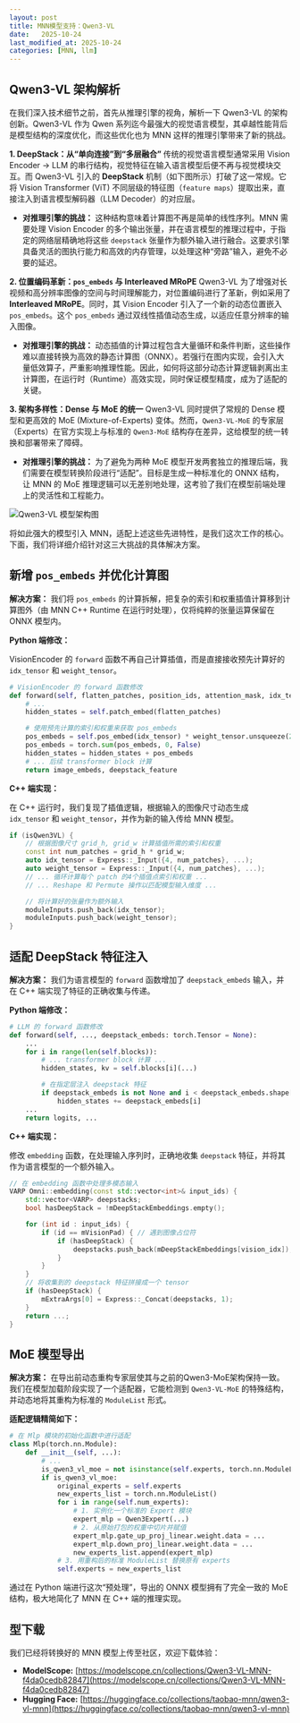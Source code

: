 ```yaml
---
layout: post
title: MNN模型支持：Qwen3-VL
date:   2025-10-24
last_modified_at: 2025-10-24
categories: [MNN, llm]
---
```


## Qwen3-VL 架构解析

在我们深入技术细节之前，首先从推理引擎的视角，解析一下 Qwen3-VL 的架构创新。Qwen3-VL 作为 Qwen 系列迄今最强大的视觉语言模型，其卓越性能背后是模型结构的深度优化，而这些优化也为 MNN 这样的推理引擎带来了新的挑战。

**1. DeepStack：从“单向连接”到“多层融合”**
传统的视觉语言模型通常采用 Vision Encoder -> LLM 的串行结构，视觉特征在输入语言模型后便不再与视觉模块交互。而 Qwen3-VL 引入的 **DeepStack** 机制（如下图所示）打破了这一常规。它将 Vision Transformer (ViT) 不同层级的特征图（`feature maps`）提取出来，直接注入到语言模型解码器（LLM Decoder）的对应层。

*   **对推理引擎的挑战：** 这种结构意味着计算图不再是简单的线性序列。MNN 需要处理 Vision Encoder 的多个输出张量，并在语言模型的推理过程中，于指定的网络层精确地将这些 `deepstack` 张量作为额外输入进行融合。这要求引擎具备灵活的图执行能力和高效的内存管理，以处理这种“旁路”输入，避免不必要的延迟。

**2. 位置编码革新：`pos_embeds` 与 Interleaved MRoPE**
Qwen3-VL 为了增强对长视频和高分辨率图像的空间与时间理解能力，对位置编码进行了革新，例如采用了 **Interleaved MRoPE**。同时，其 Vision Encoder 引入了一个新的动态位置嵌入 `pos_embeds`。这个 `pos_embeds` 通过双线性插值动态生成，以适应任意分辨率的输入图像。

*   **对推理引擎的挑战：** 动态插值的计算过程包含大量循环和条件判断，这些操作难以直接转换为高效的静态计算图（ONNX）。若强行在图内实现，会引入大量低效算子，严重影响推理性能。因此，如何将这部分动态计算逻辑剥离出主计算图，在运行时（Runtime）高效实现，同时保证模型精度，成为了适配的关键。

**3. 架构多样性：Dense 与 MoE 的统一**
Qwen3-VL 同时提供了常规的 Dense 模型和更高效的 MoE (Mixture-of-Experts) 变体。然而，`Qwen3-VL-MoE` 的专家层（Experts）在官方实现上与标准的 `Qwen3-MoE` 结构存在差异，这给模型的统一转换和部署带来了障碍。

*   **对推理引擎的挑战：** 为了避免为两种 MoE 模型开发两套独立的推理后端，我们需要在模型转换阶段进行“适配”。目标是生成一种标准化的 ONNX 结构，让 MNN 的 MoE 推理逻辑可以无差别地处理，这考验了我们在模型前端处理上的灵活性和工程能力。

![Qwen3-VL 模型架构图](https://qianwen-res.oss-accelerate.aliyuncs.com/Qwen3-VL/qwen3vl_arc.jpg)

将如此强大的模型引入 MNN，适配上述这些先进特性，是我们这次工作的核心。下面，我们将详细介绍针对这三大挑战的具体解决方案。

## 新增 `pos_embeds` 并优化计算图

**解决方案：** 我们将 `pos_embeds` 的计算拆解，把复杂的索引和权重插值计算移到计算图外（由 MNN C++ Runtime 在运行时处理），仅将纯粹的张量运算保留在 ONNX 模型内。

**Python 端修改：**

VisionEncoder 的 `forward` 函数不再自己计算插值，而是直接接收预先计算好的 `idx_tensor` 和 `weight_tensor`。

```python
# VisionEncoder 的 forward 函数修改
def forward(self, flatten_patches, position_ids, attention_mask, idx_tensor, weight_tensor):
    # ...
    hidden_states = self.patch_embed(flatten_patches)

    # 使用预先计算的索引和权重来获取 pos_embeds
    pos_embeds = self.pos_embed(idx_tensor) * weight_tensor.unsqueeze(2)
    pos_embeds = torch.sum(pos_embeds, 0, False)
    hidden_states = hidden_states + pos_embeds
    # ... 后续 transformer block 计算
    return image_embeds, deepstack_feature
```

**C++ 端实现：**

在 C++ 运行时，我们复现了插值逻辑，根据输入的图像尺寸动态生成 `idx_tensor` 和 `weight_tensor`，并作为新的输入传给 MNN 模型。

```cpp
if (isQwen3VL) {
    // 根据图像尺寸 grid_h, grid_w 计算插值所需的索引和权重
    const int num_patches = grid_h * grid_w;
    auto idx_tensor = Express::_Input({4, num_patches}, ...);
    auto weight_tensor = Express::_Input({4, num_patches}, ...);
    // ... 循环计算每个 patch 的4个插值点索引和权重 ...
    // ... Reshape 和 Permute 操作以匹配模型输入维度 ...

    // 将计算好的张量作为额外输入
    moduleInputs.push_back(idx_tensor);
    moduleInputs.push_back(weight_tensor);
}
```

## 适配 DeepStack 特征注入

**解决方案：** 我们为语言模型的 `forward` 函数增加了 `deepstack_embeds` 输入，并在 C++ 端实现了特征的正确收集与传递。

**Python 端修改：**

```python
# LLM 的 forward 函数修改
def forward(self, ..., deepstack_embeds: torch.Tensor = None):
    ...
    for i in range(len(self.blocks)):
        # ... transformer block 计算 ...
        hidden_states, kv = self.blocks[i](...)

        # 在指定层注入 deepstack 特征
        if deepstack_embeds is not None and i < deepstack_embeds.shape[0]:
            hidden_states += deepstack_embeds[i]
    ...
    return logits, ...
```

**C++ 端实现：**

修改 `embedding` 函数，在处理输入序列时，正确地收集 `deepstack` 特征，并将其作为语言模型的一个额外输入。

```cpp
// 在 embedding 函数中处理多模态输入
VARP Omni::embedding(const std::vector<int>& input_ids) {
    std::vector<VARP> deepstacks;
    bool hasDeepStack = !mDeepStackEmbeddings.empty();

    for (int id : input_ids) {
        if (id == mVisionPad) { // 遇到图像占位符
            if (hasDeepStack) {
                deepstacks.push_back(mDeepStackEmbeddings[vision_idx]);
            }
        }
    }
    // 将收集到的 deepstack 特征拼接成一个 tensor
    if (hasDeepStack) {
        mExtraArgs[0] = Express::_Concat(deepstacks, 1);
    }
    return ...;
}
```

## MoE 模型导出

**解决方案：** 在导出前动态重构专家层使其与之前的Qwen3-MoE架构保持一致。我们在模型加载阶段实现了一个适配器，它能检测到 `Qwen3-VL-MoE` 的特殊结构，并动态地将其重构为标准的 `ModuleList` 形式。

**适配逻辑精简如下：**

```python
# 在 Mlp 模块的初始化函数中进行适配
class Mlp(torch.nn.Module):
    def __init__(self, ...):
        # ...
        is_qwen3_vl_moe = not isinstance(self.experts, torch.nn.ModuleList)
        if is_qwen3_vl_moe:
            original_experts = self.experts
            new_experts_list = torch.nn.ModuleList()
            for i in range(self.num_experts):
                # 1. 实例化一个标准的 Expert 模块
                expert_mlp = Qwen3Expert(...)
                # 2. 从原始打包的权重中切片并赋值
                expert_mlp.gate_up_proj_linear.weight.data = ...
                expert_mlp.down_proj_linear.weight.data = ...
                new_experts_list.append(expert_mlp)
            # 3. 用重构后的标准 ModuleList 替换原有 experts
            self.experts = new_experts_list
```
通过在 Python 端进行这次“预处理”，导出的 ONNX 模型拥有了完全一致的 MoE 结构，极大地简化了 MNN 在 C++ 端的推理实现。

## 型下载

我们已经将转换好的 MNN 模型上传至社区，欢迎下载体验：

*   **ModelScope:** [https://modelscope.cn/collections/Qwen3-VL-MNN-f4da0cedb82847](https://modelscope.cn/collections/Qwen3-VL-MNN-f4da0cedb82847)
*   **Hugging Face:** [https://huggingface.co/collections/taobao-mnn/qwen3-vl-mnn](https://huggingface.co/collections/taobao-mnn/qwen3-vl-mnn)